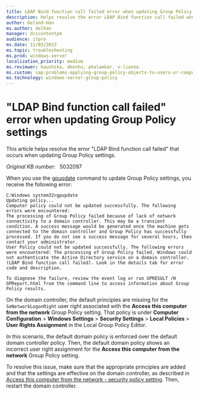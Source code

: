 ```yaml
---
title: LDAP Bind function call failed error when updating Group Policy settings
description: Helps resolve the error LDAP Bind function call failed when updating Group Policy settings.
author: Deland-Han
ms.author: delhan
manager: dcscontentpm
audience: itpro
ms.date: 11/03/2023
ms.topic: troubleshooting
ms.prod: windows-server
localization_priority: medium
ms.reviewer: kaushika, dennhu, pkalamkar, v-lianna
ms.custom: sap:problems-applying-group-policy-objects-to-users-or-computers, csstroubleshoot, ikb2lmc
ms.technology: windows-server-group-policy
---
```

# "LDAP Bind function call failed" error when updating Group Policy settings

This article helps resolve the error "LDAP Bind function call failed" that occurs when updating Group Policy settings.

_Original KB number:_ &nbsp; 5032097

When you use the [gpupdate](/windows-server/administration/windows-commands/gpupdate) command to update Group Policy settings, you receive the following error:

```output
C:Windows system32>gpupdate
Updating policy...
Computer policy could not be updated successfully. The following errors were encountered:
The processing of Group Policy failed because of lack of network connectivity to a domain controller. This may be a transient condition. A success message would be generated once the machine gets connected to the domain controller and Group Policy has successfully processed. If you do not see a success message for several hours, then contact your administrator.
User Policy could not be updated successfully. The following errors were encountered: The processing of Group Policy failed. Windows could not authenticate the Active Directory service on a domain controller. (LDAP Bind function call failed). Look in the details tab for error code and description.

To diagnose the failure, review the event log or run GPRESULT /H GPReport.html from the command line to access information about Group Policy results.
```

On the domain controller, the default principles are missing for the `SeNetworkLogonRight` user right associated with the **Access this computer from the network** Group Policy setting. That policy is under **Computer Configuration** > **Windows Settings** > **Security Settings** > **Local Policies** > **User Rights Assignment** in the Local Group Policy Editor. 

In this scenario, the default domain policy is enforced over the default domain controller policy. Then, the default domain policy shows an incorrect user right assignment for the **Access this computer from the network** Group Policy setting.

To resolve this issue, make sure that the appropriate principles are added and that the settings are effective on the domain controller, as described in [Access this computer from the network - security policy setting](/windows/security/threat-protection/security-policy-settings/access-this-computer-from-the-network). Then, restart the domain controller.
